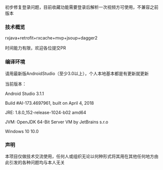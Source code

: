 
初步修复登录问题，目前收藏功能需要登录后解析一次视频方可使用，不兼容之前版本

### 技术概览
rxjava+retrofit+rxcache+mvp+jsoup+dagger2

时间能力有限，欢迎各位提交PR

### 编译环境
请用最新版AndroidStudio（至少3.0以上），个人本地基本都是有更新就更新

当前版本：

Android Studio 3.1.1

Build #AI-173.4697961, built on April 4, 2018

JRE: 1.8.0_152-release-1024-b02 amd64

JVM: OpenJDK 64-Bit Server VM by JetBrains s.r.o

Windows 10 10.0


### 声明
本项目仅做技术交流使用，任何人或组织无论以何种形式将其用在其他任何地方由此引发的各种问题均与本人无关